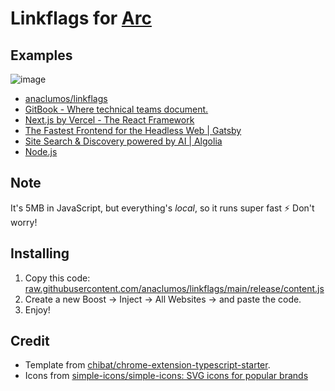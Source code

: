 # Linkflags for [Arc](https://arc.net)

## Examples

![image](https://user-images.githubusercontent.com/31657298/206938828-56b643d1-d239-4040-aa99-5c108595a343.png)

- [anaclumos/linkflags](https://github.com/anaclumos/linkflags)
- [GitBook - Where technical teams document.](https://www.gitbook.com/)
- [Next.js by Vercel - The React Framework](https://nextjs.org/)
- [The Fastest Frontend for the Headless Web | Gatsby](https://www.gatsbyjs.com/)
- [Site Search & Discovery powered by AI | Algolia](https://www.algolia.com/)
- [Node.js](https://nodejs.org/en/)

## Note

It's 5MB in JavaScript, but everything's _local_, so it runs super fast ⚡️ Don't worry!

## Installing

1. Copy this code: [raw.githubusercontent.com/anaclumos/linkflags/main/release/content.js](https://raw.githubusercontent.com/anaclumos/linkflags/main/release/content.js)
1. Create a new Boost → Inject → All Websites → and paste the code.
1. Enjoy!

## Credit

- Template from [chibat/chrome-extension-typescript-starter](https://github.com/chibat/chrome-extension-typescript-starter).
- Icons from [simple-icons/simple-icons: SVG icons for popular brands](https://github.com/simple-icons/simple-icons)
